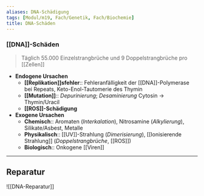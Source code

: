 ```yaml
---
aliases: DNA-Schädigung
tags: [Modul/m19, Fach/Genetik, Fach/Biochemie]
title: DNA-Schäden
---
```

### [[DNA]]-Schäden
> Täglich 55.000 Einzelstrangbrüche und 9 Doppelstrangbrüche pro [[Zellen]]
- **Endogene Ursachen**
    - **[[Replikation]]sfehler**:: Fehleranfälligkeit der [[DNA]]-Polymerase bei Repeats, Keto-Enol-Tautomerie des Thymin
    - **[[Mutation]]**:: *Depurinierung*; *Desaminierung* Cytosin → Thymin/Uracil
    - **[[ROS]]-Schädigung**
- **Exogene Ursachen**
    - **Chemisch**:: Aromaten (*Interkalation*), Nitrosamine (*Alkylierung*), Silikate/Asbest, Metalle
    - **Physikalisch**:: [[UV]]-Strahlung (*Dimerisierung*), [[Ionisierende Strahlung]] (*Doppelstrangbrüche*, [[ROS]])
    - **Biologisch**:: Onkogene [[Viren]]
---
## Reparatur
![[DNA-Reparatur]]